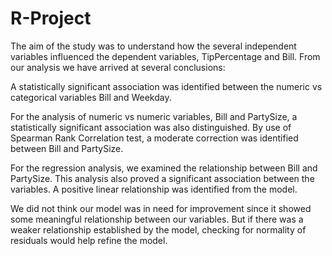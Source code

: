 # R-Project
The aim of the study was to understand how the several independent variables influenced  the dependent variables, TipPercentage and Bill. From our analysis we have arrived at several conclusions: 

A statistically significant association was identified between the numeric vs categorical variables Bill and Weekday. 

For the analysis of numeric vs numeric variables, Bill and PartySize, a statistically significant association was also distinguished.  By use of Spearman Rank Correlation test, a moderate correction was identified between Bill and PartySize.

For the regression analysis, we examined the relationship between Bill and PartySize. This analysis also proved a significant association between the variables. A positive linear relationship was identified from the model. 

We did not think our model was in need for improvement since it showed some meaningful relationship between our variables. But if there was a weaker relationship established by the model, checking for normality of residuals would help refine the model.


